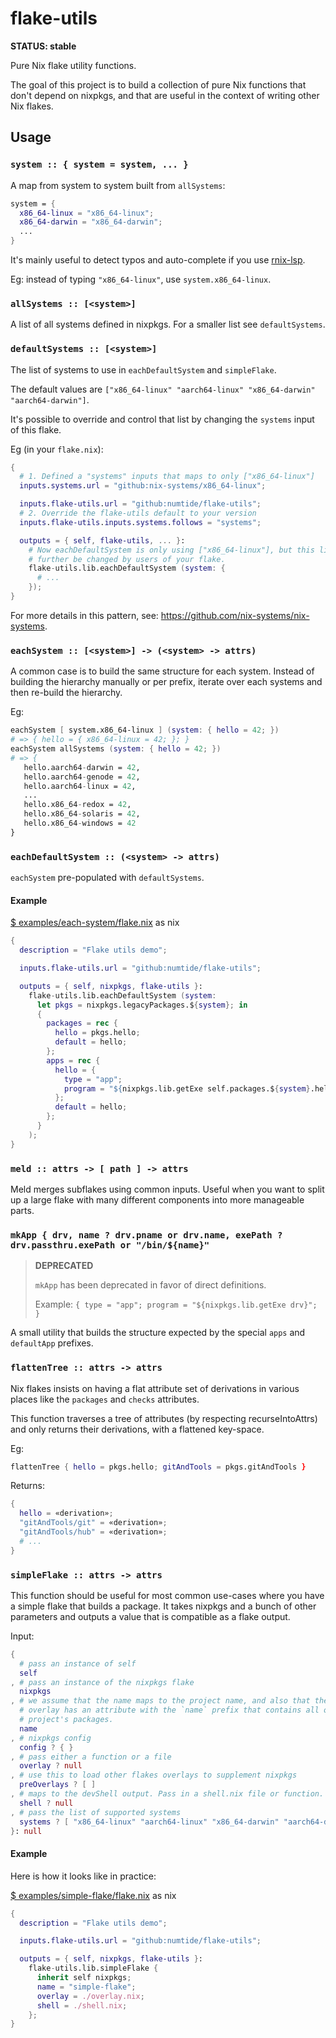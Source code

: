 # flake-utils

**STATUS: stable**

Pure Nix flake utility functions.

The goal of this project is to build a collection of pure Nix functions that don't
depend on nixpkgs, and that are useful in the context of writing other Nix
flakes.

## Usage

### `system :: { system = system, ... }`

A map from system to system built from `allSystems`:
```nix
system = {
  x86_64-linux = "x86_64-linux";
  x86_64-darwin = "x86_64-darwin";
  ...
}
```
It's mainly useful to
detect typos and auto-complete if you use [rnix-lsp](https://github.com/nix-community/rnix-lsp).
   
Eg: instead of typing `"x86_64-linux"`, use `system.x86_64-linux`.


### `allSystems :: [<system>]`

A list of all systems defined in nixpkgs. For a smaller list see `defaultSystems`.

### `defaultSystems :: [<system>]`

The list of systems to use in `eachDefaultSystem` and `simpleFlake`.

The default values are `["x86_64-linux" "aarch64-linux" "x86_64-darwin" "aarch64-darwin"]`.

It's possible to override and control that list by changing the `systems` input of this flake.

Eg (in your `flake.nix`):

```nix
{
  # 1. Defined a "systems" inputs that maps to only ["x86_64-linux"]
  inputs.systems.url = "github:nix-systems/x86_64-linux";

  inputs.flake-utils.url = "github:numtide/flake-utils";
  # 2. Override the flake-utils default to your version
  inputs.flake-utils.inputs.systems.follows = "systems";

  outputs = { self, flake-utils, ... }:
    # Now eachDefaultSystem is only using ["x86_64-linux"], but this list can also
    # further be changed by users of your flake.
    flake-utils.lib.eachDefaultSystem (system: {
      # ...
    });
}
```

For more details in this pattern, see: <https://github.com/nix-systems/nix-systems>.

### `eachSystem :: [<system>] -> (<system> -> attrs)`

A common case is to build the same structure for each system. Instead of
building the hierarchy manually or per prefix, iterate over each systems and
then re-build the hierarchy.

Eg:

```nix
eachSystem [ system.x86_64-linux ] (system: { hello = 42; })
# => { hello = { x86_64-linux = 42; }; }
eachSystem allSystems (system: { hello = 42; })
# => {
   hello.aarch64-darwin = 42,
   hello.aarch64-genode = 42,
   hello.aarch64-linux = 42,
   ...
   hello.x86_64-redox = 42,
   hello.x86_64-solaris = 42,
   hello.x86_64-windows = 42
}
```

### `eachDefaultSystem :: (<system> -> attrs)`

`eachSystem` pre-populated with `defaultSystems`.

#### Example

[$ examples/each-system/flake.nix](examples/each-system/flake.nix) as nix
```nix
{
  description = "Flake utils demo";

  inputs.flake-utils.url = "github:numtide/flake-utils";

  outputs = { self, nixpkgs, flake-utils }:
    flake-utils.lib.eachDefaultSystem (system:
      let pkgs = nixpkgs.legacyPackages.${system}; in
      {
        packages = rec {
          hello = pkgs.hello;
          default = hello;
        };
        apps = rec {
          hello = {
            type = "app";
            program = "${nixpkgs.lib.getExe self.packages.${system}.hello}";
          };
          default = hello;
        };
      }
    );
}
```

### `meld :: attrs -> [ path ] -> attrs`

Meld merges subflakes using common inputs.  Useful when you want to
split up a large flake with many different components into more
manageable parts.

### `mkApp { drv, name ? drv.pname or drv.name, exePath ? drv.passthru.exePath or "/bin/${name}"`

> **DEPRECATED**
>
> `mkApp` has been deprecated in favor of direct definitions.
>
> Example: `{ type = "app"; program = "${nixpkgs.lib.getExe drv}"; }`

A small utility that builds the structure expected by the special `apps` and `defaultApp` prefixes.


### `flattenTree :: attrs -> attrs`

Nix flakes insists on having a flat attribute set of derivations in
various places like the `packages` and `checks` attributes.

This function traverses a tree of attributes (by respecting
recurseIntoAttrs) and only returns their derivations, with a flattened
key-space.

Eg:
```nix
flattenTree { hello = pkgs.hello; gitAndTools = pkgs.gitAndTools }
```
Returns:

```nix
{
  hello = «derivation»;
  "gitAndTools/git" = «derivation»;
  "gitAndTools/hub" = «derivation»;
  # ...
}
```

### `simpleFlake :: attrs -> attrs`

This function should be useful for most common use-cases where you have a
simple flake that builds a package. It takes nixpkgs and a bunch of other
parameters and outputs a value that is compatible as a flake output.

Input:
```nix
{
  # pass an instance of self
  self
, # pass an instance of the nixpkgs flake
  nixpkgs
, # we assume that the name maps to the project name, and also that the
  # overlay has an attribute with the `name` prefix that contains all of the
  # project's packages.
  name
, # nixpkgs config
  config ? { }
, # pass either a function or a file
  overlay ? null
, # use this to load other flakes overlays to supplement nixpkgs
  preOverlays ? [ ]
, # maps to the devShell output. Pass in a shell.nix file or function.
  shell ? null
, # pass the list of supported systems
  systems ? [ "x86_64-linux" "aarch64-linux" "x86_64-darwin" "aarch64-darwin" ]
}: null
```

#### Example

Here is how it looks like in practice:

[$ examples/simple-flake/flake.nix](examples/simple-flake/flake.nix) as nix
```nix
{
  description = "Flake utils demo";

  inputs.flake-utils.url = "github:numtide/flake-utils";

  outputs = { self, nixpkgs, flake-utils }:
    flake-utils.lib.simpleFlake {
      inherit self nixpkgs;
      name = "simple-flake";
      overlay = ./overlay.nix;
      shell = ./shell.nix;
    };
}
```
